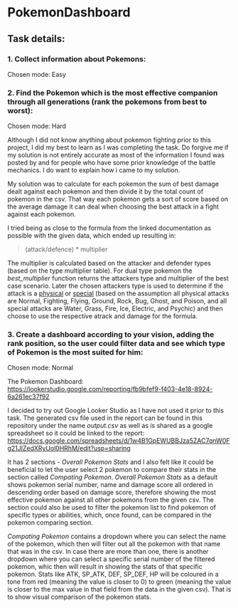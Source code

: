 # PokemonDashboard

## Task details:
### 1. Collect information about Pokemons:
   Chosen mode: Easy

### 2. Find the Pokemon which is the most effective companion through all generations (rank the pokemons from best to worst):
   Chosen mode: Hard

   Although I did not know anything about pokemon fighting prior to this project, I did my best to learn as I was completing the task. Do forgive me if my solution is not entirely accurate as most of the information I found was posted by and for people who have some prior knowledge of the battle mechanics.
   I do want to explain how i came to my solution.

   My solution was to calculate for each pokemon the sum of best damage dealt against each pokemon and then divide it by the total count of pokemon in the csv. That way each pokemon gets a sort of score based on the average damage it can deal when choosing the best attack in a fight against each pokemon.

   I tried being as close to the formula from the linked documentation as possible with the given data, which ended up resulting in:
   
   > (attack/defence) * multiplier

   The multiplier is calculated based on the attacker and defender types (based on the type multiplier table). For dual type pokemon the _best_multiplier_ function returns the attackers type and multiplier of the best case scenario. Later the chosen attackers type is used to determine if the attack is a <ins>physical</ins> or <ins>special</ins> (based on the assumption all physical attacks are Normal, Fighting, Flying, Ground, Rock, Bug, Ghost, and Poison, and all special attacks are Water, Grass, Fire, Ice, Electric, and Psychic) and then choose to use the respective atrack and damage for the formula.

### 3. Create a dashboard according to your vision, adding the rank position, so the user could filter data and see which type of Pokemon is the most suited for him:
   Chosen mode: Normal

   The Pokemon Dashboard: https://lookerstudio.google.com/reporting/fb9bfef9-f403-4e18-8924-6a261ec37f92

   I decided to try out Google Looker Studio as I have not used it prior to this task. The generated csv file used in the report can be found in this repository under the name _output.csv_ as well as is shared as a google spreadsheet so it could be linked to the report: https://docs.google.com/spreadsheets/d/1w4B1GpEWUBBJza5ZAC7qnW0Fg21JlZedXRyUol0HRhM/edit?usp=sharing

   It has 2 sections - _Overall Pokemon Stats_ and I also felt like it could be beneficial to let the user select 2 pokemon to compare their stats in the section called _Compating Pokemon_. _Overall Pokemon Stats_ as a default shows pokemon serial number, name and damage score all ordered in descending order based on damage score, therefore showing the most effective pokemon against all other pokemons from the given csv. The section could also be used to filter the pokemon list to find pokemon of specific types or abilities, which, once found, can be compared in the pokemon comparing section.

   _Compating Pokemon_ contains a dropdown where you can select the name of the pokemon, which then will filter out all the pokemon with that name that was in the csv. In case there are more than one, there is another dropdown where you can select a specific serial number of the filtered pokemon, whic then will result in showing the stats of that specific pokemon. Stats like ATK, SP_ATK, DEF, SP_DEF, HP will be coloured in a tone from red (meaning the value is closer to 0) to green (meaning the value is closer to the max value in that field from the data in the given csv). That is to show visual comparison of the pokemon stats.

   
